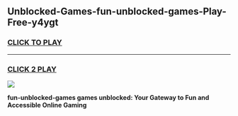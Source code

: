 
## Unblocked-Games-fun-unblocked-games-Play-Free-y4ygt
<h3>
<a href="https://premium76.site?title=fun-unblocked-games&ref=15A">CLICK TO PLAY</a></h3>
<hr>

<h3>
<a href="https://premium76.site?title=fun-unblocked-games&ref=15A">CLICK 2 PLAY</a>
  
</h3>

<a href="https://premium76.site?title=fun-unblocked-games&ref=15A"><img src="https://clearcache.store/games.png"></a>


**fun-unblocked-games games unblocked: Your Gateway to Fun and Accessible Online Gaming**
